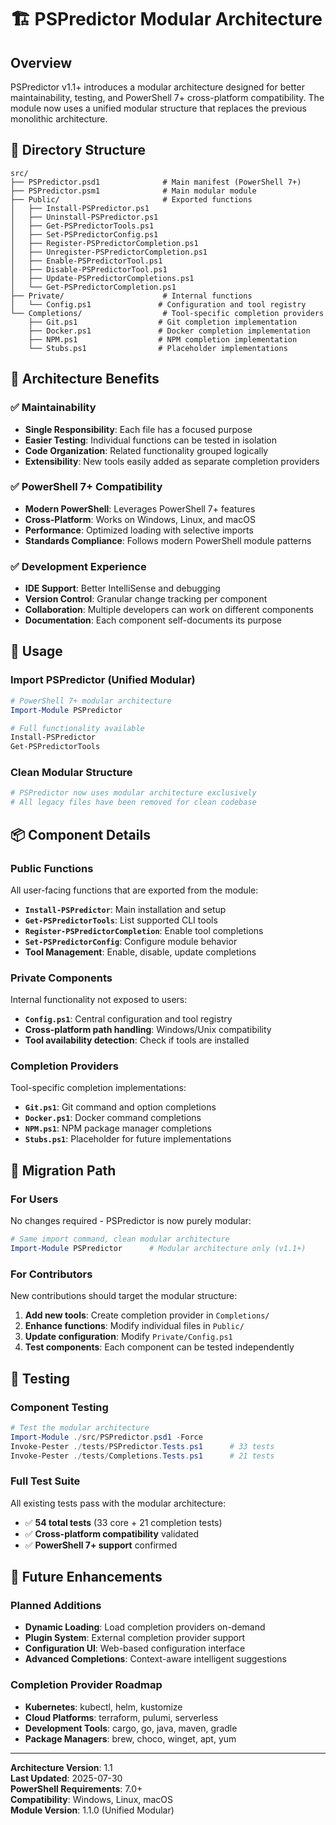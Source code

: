 # 🏗️ PSPredictor Modular Architecture

## Overview

PSPredictor v1.1+ introduces a modular architecture designed for better maintainability, testing, and PowerShell 7+ cross-platform compatibility. The module now uses a unified modular structure that replaces the previous monolithic architecture.

## 📁 Directory Structure

```
src/
├── PSPredictor.psd1              # Main manifest (PowerShell 7+)
├── PSPredictor.psm1              # Main modular module
├── Public/                       # Exported functions
│   ├── Install-PSPredictor.ps1
│   ├── Uninstall-PSPredictor.ps1
│   ├── Get-PSPredictorTools.ps1
│   ├── Set-PSPredictorConfig.ps1
│   ├── Register-PSPredictorCompletion.ps1
│   ├── Unregister-PSPredictorCompletion.ps1
│   ├── Enable-PSPredictorTool.ps1
│   ├── Disable-PSPredictorTool.ps1
│   ├── Update-PSPredictorCompletions.ps1
│   └── Get-PSPredictorCompletion.ps1
├── Private/                      # Internal functions
│   └── Config.ps1               # Configuration and tool registry
└── Completions/                  # Tool-specific completion providers
    ├── Git.ps1                  # Git completion implementation
    ├── Docker.ps1               # Docker completion implementation
    ├── NPM.ps1                  # NPM completion implementation
    └── Stubs.ps1                # Placeholder implementations
```

## 🔧 Architecture Benefits

### ✅ **Maintainability**

- **Single Responsibility**: Each file has a focused purpose
- **Easier Testing**: Individual functions can be tested in isolation
- **Code Organization**: Related functionality grouped logically
- **Extensibility**: New tools easily added as separate completion providers

### ✅ **PowerShell 7+ Compatibility**

- **Modern PowerShell**: Leverages PowerShell 7+ features
- **Cross-Platform**: Works on Windows, Linux, and macOS
- **Performance**: Optimized loading with selective imports
- **Standards Compliance**: Follows modern PowerShell module patterns

### ✅ **Development Experience**

- **IDE Support**: Better IntelliSense and debugging
- **Version Control**: Granular change tracking per component
- **Collaboration**: Multiple developers can work on different components
- **Documentation**: Each component self-documents its purpose

## 🚀 Usage

### **Import PSPredictor (Unified Modular)**

```powershell
# PowerShell 7+ modular architecture
Import-Module PSPredictor

# Full functionality available
Install-PSPredictor
Get-PSPredictorTools
```

### **Clean Modular Structure**  

```powershell
# PSPredictor now uses modular architecture exclusively
# All legacy files have been removed for clean codebase
```

## 📦 Component Details

### **Public Functions**

All user-facing functions that are exported from the module:

- **`Install-PSPredictor`**: Main installation and setup
- **`Get-PSPredictorTools`**: List supported CLI tools
- **`Register-PSPredictorCompletion`**: Enable tool completions
- **`Set-PSPredictorConfig`**: Configure module behavior
- **Tool Management**: Enable, disable, update completions

### **Private Components**

Internal functionality not exposed to users:

- **`Config.ps1`**: Central configuration and tool registry
- **Cross-platform path handling**: Windows/Unix compatibility
- **Tool availability detection**: Check if tools are installed

### **Completion Providers**

Tool-specific completion implementations:

- **`Git.ps1`**: Git command and option completions
- **`Docker.ps1`**: Docker command completions  
- **`NPM.ps1`**: NPM package manager completions
- **`Stubs.ps1`**: Placeholder for future implementations

## 🔄 Migration Path

### **For Users**

No changes required - PSPredictor is now purely modular:

```powershell
# Same import command, clean modular architecture
Import-Module PSPredictor      # Modular architecture only (v1.1+)
```

### **For Contributors**  

New contributions should target the modular structure:

1. **Add new tools**: Create completion provider in `Completions/`
2. **Enhance functions**: Modify individual files in `Public/`
3. **Update configuration**: Modify `Private/Config.ps1`
4. **Test components**: Each component can be tested independently

## 🧪 Testing

### **Component Testing**

```powershell
# Test the modular architecture
Import-Module ./src/PSPredictor.psd1 -Force
Invoke-Pester ./tests/PSPredictor.Tests.ps1      # 33 tests
Invoke-Pester ./tests/Completions.Tests.ps1      # 21 tests
```

### **Full Test Suite**

All existing tests pass with the modular architecture:

- ✅ **54 total tests** (33 core + 21 completion tests)
- ✅ **Cross-platform compatibility** validated
- ✅ **PowerShell 7+ support** confirmed

## 🔮 Future Enhancements

### **Planned Additions**

- **Dynamic Loading**: Load completion providers on-demand
- **Plugin System**: External completion provider support
- **Configuration UI**: Web-based configuration interface
- **Advanced Completions**: Context-aware intelligent suggestions

### **Completion Provider Roadmap**

- **Kubernetes**: kubectl, helm, kustomize
- **Cloud Platforms**: terraform, pulumi, serverless
- **Development Tools**: cargo, go, java, maven, gradle
- **Package Managers**: brew, choco, winget, apt, yum

---

**Architecture Version**: 1.1  
**Last Updated**: 2025-07-30  
**PowerShell Requirements**: 7.0+  
**Compatibility**: Windows, Linux, macOS  
**Module Version**: 1.1.0 (Unified Modular)
